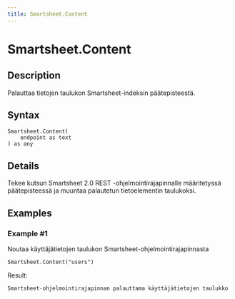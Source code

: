 ```yaml
---
title: Smartsheet.Content
---
```


# Smartsheet.Content


## Description

Palauttaa tietojen taulukon Smartsheet-indeksin päätepisteestä.


## Syntax

```powerquery
Smartsheet.Content(
    endpoint as text
) as any
```


## Details

Tekee kutsun Smartsheet 2.0 REST -ohjelmointirajapinnalle määritetyssä päätepisteessä ja muuntaa palautetun tietoelementin taulukoksi.


## Examples

### Example #1 
Noutaa käyttäjätietojen taulukon Smartsheet-ohjelmointirajapinnasta
```powerquery
Smartsheet.Content("users")
```

Result: 
```powerquery
Smartsheet-ohjelmointirajapinnan palauttama käyttäjätietojen taulukko
```



